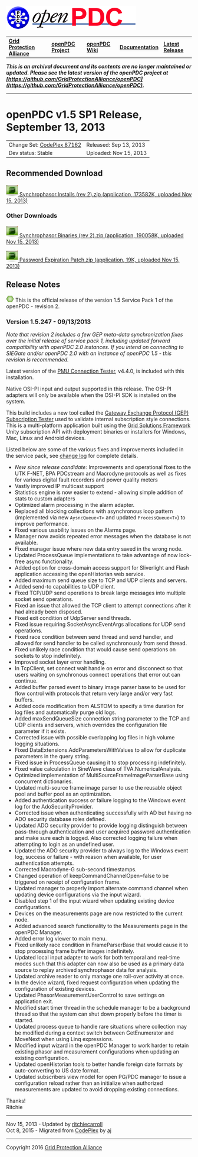 [![The Open Source Phasor Data Concentrator](openPDC_Logo.png)](openPDC_Home.md "The Open Source Phasor Data Concentrator")

|   |   |   |   |   |
|---|---|---|---|---|
| **[Grid Protection Alliance](http://www.gridprotectionalliance.org "Grid Protection Alliance Home Page")** | **[openPDC Project](https://github.com/GridProtectionAlliance/openPDC "openPDC Project on GitHub")** | **[openPDC Wiki](openPDC_Home.md "openPDC Wiki Home Page")** | **[Documentation](openPDC_Documentation_Home.md "openPDC Documentation Home Page")** | **[Latest Release](https://github.com/GridProtectionAlliance/openPDC/releases "openPDC Releases Home Page")** |

***This is an archival document and its contents are no longer maintained or updated. Please see the latest version of the openPDC project at [https://github.com/GridProtectionAlliance/openPDC](https://github.com/GridProtectionAlliance/openPDC).***

---

# openPDC v1.5 SP1 Release, September 13, 2013

|   |   |
|---|---|
| Change Set: [CodePlex 87162](http://openpdc.codeplex.com/SourceControl/changeset/view/87162) | Released: Sep 13, 2013 |
| Dev status: Stable | Uploaded: Nov 15, 2013 |

## Recommended Download

[![](files/RuntimeBinary.gif) Synchrophasor.Installs (rev 2).zip (application, 173582K, uploaded Nov 15, 2013)](http://openpdc.codeplex.com/downloads/get/557045)

### Other Downloads

[![](files/RuntimeBinary.gif) Synchrophasor.Binaries (rev 2).zip (application, 190058K, uploaded Nov 15, 2013)](http://openpdc.codeplex.com/downloads/get/758501)

[![](files/RuntimeBinary.gif) Password Expiration Patch.zip (application, 19K, uploaded Nov 15, 2013)](http://openpdc.codeplex.com/downloads/get/761966)

## Release Notes

[![](files/project_icon_lrg.gif)]() This is the official release of the version 1.5 Service Pack 1 of the openPDC - revision 2.

### Version 1.5.247 - 09/13/2013

*Note that revision 2 includes a few GEP meta-data synchronization fixes over the initial release of service pack 1, including updated forward compatibility with openPDC 2.0 instances. If you intend on connecting to SIEGate and/or openPDC 2.0 with an instance of openPDC 1.5 - this revision is recommended.*

Latest version of the [PMU Connection Tester](https://pmuconnectiontester.codeplex.com/releases/view/109471), v4.4.0, is included with this installation.

Native OSI-PI input and output supported in this release. The OSI-PI adapters will only be available when the OSI-PI SDK is installed on the system.

This build includes a new tool called the [Gateway Exchange Protocol (GEP) Subscription Tester](GEP_Subscription_Tester.md) used to validate internal subscription style connections. This is a multi-platform application built using the [Grid Solutions Framework](https://gsf.codeplex.com/) Unity subscription API with deployment binaries or installers for Windows, Mac, Linux and Android devices.

Listed below are some of the various fixes and improvements included in the service pack, see [change log](https://openpdc.codeplex.com/SourceControl/list/changesets) for complete details.

- *New since release candidate:* Improvements and operational fixes to the UTK F-NET, BPA PDCstream and Macrodyne protocols as well as fixes for various digital fault recorders and power quality meters
- Vastly improved IP multicast support
- Statistics engine is now easier to extend - allowing simple addition of stats to custom adapters
- Optimized alarm processing in the alarm adapter.
- Replaced all blocking collections with asynchronous loop pattern (implemented via new `AysncQueue<T>` and updated `ProcessQueue<T>`) to improve performance.
- Fixed various usability issues on the Alarms page.
- Manager now avoids repeated error messages when the database is not available.
- Fixed manager issue where new data entry saved in the wrong node.
- Updated ProcessQueue implementations to take advantage of now lock-free async functionality.
- Added option for cross-domain access support for Sliverlight and Flash application accessing the openHistorian web service.
- Added maximum send queue size to TCP and UDP clients and servers.
- Added send-to capabilities to UDP client.
- Fixed TCP/UDP send operations to break large messages into multiple socket send operations.
- Fixed an issue that allowed the TCP client to attempt connections after it had already been disposed.
- Fixed exit condition of UdpServer send threads.
- Fixed issue requiring SocketAsyncEventArgs allocations for UDP send operations.
- Fixed race condition between send thread and send handler, and allowed for send handler to be called synchronously from send thread.
- Fixed unlikely race condition that would cause send operations on sockets to stop indefinitely.
- Improved socket layer error handling.
- In TcpClient, set connect wait handle on error and disconnect so that users waiting on synchronous connect operations that error out can continue.
- Added buffer parsed event to binary image parser base to be used for flow control with protocols that return very large and/or very fast buffers.
- Added code modification from ALSTOM to specify a time duration for log files and automatically purge old logs.
- Added maxSendQueueSize connection string parameter to the TCP and UDP clients and servers, which overrides the configuration file parameter if it exists.
- Corrected issue with possible overlapping log files in high volume logging situations.
- Fixed DataExtensions.AddParametersWithValues to allow for duplicate parameters in the query string.
- Fixed issue in ProcessQueue causing it to stop processing indefinitely.
- Fixed value calculation in SineWave class of TVA.NumericalAnalysis.
- Optimized implementation of MultiSourceFrameImageParserBase using concurrent dictionaries.
- Updated multi-source frame image parser to use the reusable object pool and buffer pool as an optimization.
- Added authentication success or failure logging to the Windows event log for the AdoSecurityProvider.
- Corrected issue when authenticating successfully with AD but having no ADO security database roles defined.
- Updated ADO security provider to provide logging distinguish between pass-through authentication and user acquired password authentication and make sure each is logged. Also corrected logging failure when attempting to login as an undefined user.
- Updated the ADO security provider to always log to the Windows event log, success or failure - with reason when available, for user authentication attempts.
- Corrected Macrodyne-G sub-second timestamps.
- Changed operation of keepCommandChannelOpen=false to be triggered on receipt of configuration frame.
- Updated manager to properly import alternate command channel when updating device configurations via the input wizard.
- Disabled step 1 of the input wizard when updating existing device configurations.
- Devices on the measurements page are now restricted to the current node.
- Added advanced search functionality to the Measurements page in the openPDC Manager.
- Added error log viewer to main menu.
- Fixed unlikely race condition in FrameParserBase that would cause it to stop processing frame buffer images indefinitely.
- Updated local input adapter to work for both temporal and real-time modes such that this adapter can now also be used as a primary data source to replay archived synchrophasor data for analysis.
- Updated archive reader to only manage one roll-over activity at once.
- In the device wizard, fixed request configuration when updating the configuration of existing devices.
- Updated PhasorMeasurementUserControl to save settings on application exit.
- Modified start timer thread in the schedule manager to be a background thread so that the system can shut down properly before the timer is started.
- Updated process queue to handle rare situations where collection may be modified during a context switch between GetEnumerator and MoveNext when using Linq expressions.
- Modified input wizard in the openPDC Manager to work harder to retain existing phasor and measurement configurations when updating an existing configuration.
- Updated openHistorian tools to better handle foreign date formats by auto-converting to US date format.
- Updated subscribers view model for open PG/PDC manager to issue a configuration reload rather than an initialize when authorized measurements are updated to avoid dropping existing connections.

Thanks!  
Ritchie

---

Nov 15, 2013 - Updated by [ritchiecarroll](https://github.com/ritchiecarroll)  
Oct 8, 2015 - Migrated from [CodePlex](http://openpdc.codeplex.com/releases/view/98475) by [aj](https://github.com/ajstadlin)

---

Copyright 2016 [Grid Protection Alliance](http://www.gridprotectionalliance.org)